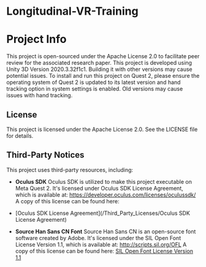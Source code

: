 # Longitudinal-VR-Training

# Project Info

This project is open-sourced under the Apache License 2.0 to facilitate peer review for the associated research paper.
This project is developed using Unity 3D Version 2020.3.32f1c1. Building it with other versions may cause potential issues.
To install and run this project on Quest 2, please ensure the operating system of Quest 2 is updated to its latest version and hand tracking option in system settings is enabled. Old versions may cause issues with hand tracking.

## License

This project is licensed under the Apache License 2.0. See the LICENSE file for details.

## Third-Party Notices

This project uses third-party resources, including:

- **Oculus SDK**
  Oculus SDK is utilized to make this project executable on Meta Quest 2. It's licensed under Oculus SDK License Agreement, which is available at: https://developer.oculus.com/licenses/oculussdk/
  A copy of this license can be found here:
 - [Oculus SDK License Agreement](/Third_Party_Licenses/Oculus SDK License Agreement)

- **Source Han Sans CN Font**
  Source Han Sans CN is an open-source font software created by Adobe. It's licensed under the SIL Open Font License Version 1.1, which is available at: http://scripts.sil.org/OFL
  A copy of this license can be found here:
  [SIL Open Font License Version 1.1](/Third_Party_Licenses/source-han-sans-license.txt)
